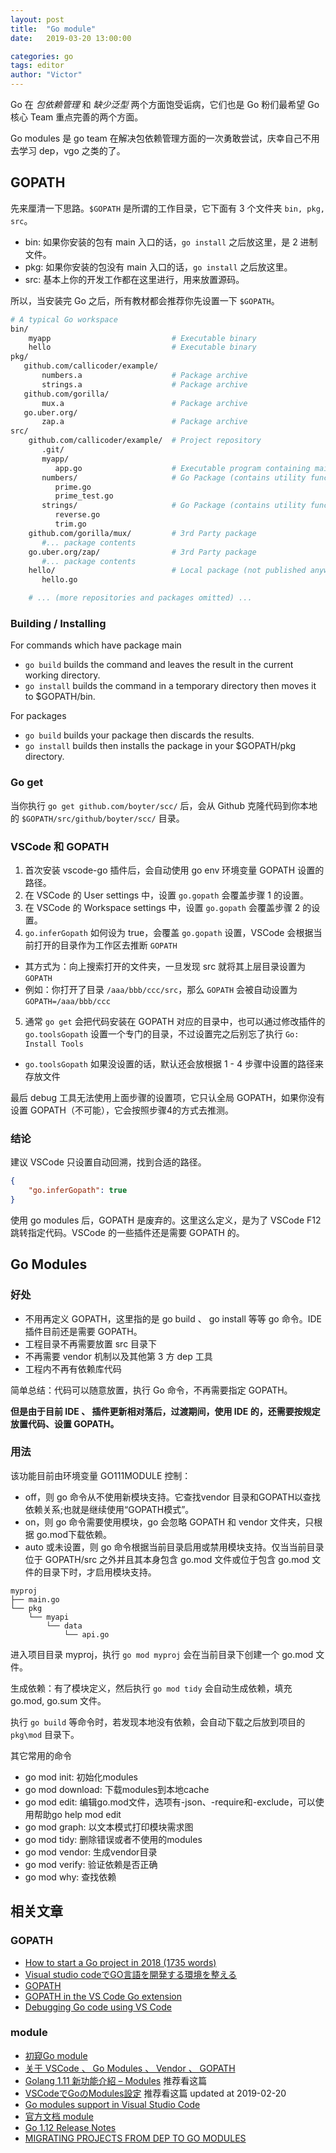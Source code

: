 ```yaml
---
layout: post
title:  "Go module"
date:   2019-03-20 13:00:00

categories: go
tags: editor
author: "Victor"
---
```


Go 在 *包依赖管理* 和 *缺少泛型* 两个方面饱受诟病，它们也是 Go 粉们最希望 Go 核心 Team 重点完善的两个方面。

Go modules 是 go team 在解决包依赖管理方面的一次勇敢尝试，庆幸自己不用去学习 dep，vgo 之类的了。

## GOPATH

先来厘清一下思路。`$GOPATH` 是所谓的工作目录，它下面有 3 个文件夹 `bin, pkg, src`。

* bin: 如果你安装的包有 main 入口的话，`go install` 之后放这里，是 2 进制文件。
* pkg: 如果你安装的包没有 main 入口的话，`go install` 之后放这里。
* src: 基本上你的开发工作都在这里进行，用来放置源码。

所以，当安装完 Go 之后，所有教材都会推荐你先设置一下 `$GOPATH`。

```bash
# A typical Go workspace
bin/
    myapp							# Executable binary
    hello						    # Executable binary
pkg/
   github.com/callicoder/example/
       numbers.a                    # Package archive
       strings.a                    # Package archive
   github.com/gorilla/
       mux.a                        # Package archive
   go.uber.org/
       zap.a                        # Package archive
src/
    github.com/callicoder/example/  # Project repository
       .git/
       myapp/
          app.go                    # Executable program containing main package and function
       numbers/                     # Go Package (contains utility functions for working with numbers)
          prime.go
          prime_test.go
       strings/                     # Go Package (contains utility functions for working with strings)
          reverse.go
          trim.go
    github.com/gorilla/mux/			# 3rd Party package
       #... package contents
    go.uber.org/zap/				# 3rd Party package
       #... package contents
    hello/     						# Local package (not published anywhere)
       hello.go

	# ... (more repositories and packages omitted) ...
```

### Building / Installing

For commands which have package main

* `go build` builds the command and leaves the result in the current working directory.
* `go install` builds the command in a temporary directory then moves it to $GOPATH/bin.

For packages

* `go build` builds your package then discards the results.
* `go install` builds then installs the package in your $GOPATH/pkg directory.

### Go get

当你执行 `go get github.com/boyter/scc/` 后，会从 Github 克隆代码到你本地的 `$GOPATH/src/github/boyter/scc/` 目录。

### VSCode 和 GOPATH

1. 首次安装 vscode-go 插件后，会自动使用 go env 环境变量 GOPATH 设置的路径。
2. 在 VSCode 的 User settings 中，设置 `go.gopath` 会覆盖步骤 1 的设置。
3. 在 VSCode 的 Workspace settings 中，设置 `go.gopath` 会覆盖步骤 2 的设置。
4. `go.inferGopath` 如何设为 true，会覆盖 `go.gopath` 设置，VSCode 会根据当前打开的目录作为工作区去推断 `GOPATH`
  * 其方式为：向上搜索打开的文件夹，一旦发现 src 就将其上层目录设置为 `GOPATH`
  * 例如：你打开了目录 `/aaa/bbb/ccc/src`，那么 `GOPATH` 会被自动设置为 `GOPATH=/aaa/bbb/ccc`
5. 通常 `go get` 会把代码安装在 GOPATH 对应的目录中，也可以通过修改插件的 `go.toolsGopath` 设置一个专门的目录，不过设置完之后别忘了执行 `Go: Install Tools`
  * `go.toolsGopath` 如果没设置的话，默认还会放根据 1 - 4 步骤中设置的路径来存放文件

最后 debug 工具无法使用上面步骤的设置项，它只认全局 GOPATH，如果你没有设置 GOPATH（不可能），它会按照步骤4的方式去推测。

### 结论

建议 VSCode 只设置自动回溯，找到合适的路径。

```json
{
    "go.inferGopath": true
}
```

使用 go modules 后，GOPATH 是废弃的。这里这么定义，是为了 VSCode F12 跳转指定代码。VSCode 的一些插件还是需要 GOPATH 的。

## Go Modules

### 好处

* 不用再定义 GOPATH，这里指的是 go build 、 go install 等等 go 命令。IDE 插件目前还是需要 GOPATH。
* 工程目录不再需要放置 src 目录下
* 不再需要 vendor 机制以及其他第 3 方 dep 工具
* 工程内不再有依赖库代码

简单总结：代码可以随意放置，执行 Go 命令，不再需要指定 GOPATH。

**但是由于目前 IDE 、 插件更新相对落后，过渡期间，使用 IDE 的，还需要按规定放置代码、设置 GOPATH。**

### 用法

该功能目前由环境变量 GO111MODULE 控制：

* off，则 go 命令从不使用新模块支持。它查找vendor 目录和GOPATH以查找依赖关系;也就是继续使用“GOPATH模式”。
* on，则 go 命令需要使用模块，go 会忽略 GOPATH 和 vendor 文件夹，只根据 go.mod下载依赖。
* auto 或未设置，则 go 命令根据当前目录启用或禁用模块支持。仅当当前目录位于 GOPATH/src 之外并且其本身包含 go.mod 文件或位于包含 go.mod 文件的目录下时，才启用模块支持。

```
myproj
├── main.go
└── pkg
    └── myapi
        └── data
            └── api.go
```

进入项目目录 myproj，执行 `go mod myproj` 会在当前目录下创建一个 go.mod 文件。

生成依赖：有了模块定义，然后执行 `go mod tidy` 会自动生成依赖，填充 go.mod, go.sum 文件。

执行 `go build` 等命令时，若发现本地没有依赖，会自动下载之后放到项目的 `pkg\mod` 目录下。

其它常用的命令

* go mod init: 初始化modules
* go mod download: 下载modules到本地cache
* go mod edit: 编辑go.mod文件，选项有-json、-require和-exclude，可以使用帮助go help mod edit
* go mod graph: 以文本模式打印模块需求图
* go mod tidy: 删除错误或者不使用的modules
* go mod vendor: 生成vendor目录
* go mod verify: 验证依赖是否正确
* go mod why: 查找依赖

## 相关文章

### GOPATH
* [How to start a Go project in 2018 (1735 words)](https://boyter.org/posts/how-to-start-go-project-2018/)
* [Visual studio codeでGO言語を開発する環境を整える](https://qiita.com/sasaron397/items/ec285b64607c1e7662e0)
* [GOPATH](https://github.com/golang/go/wiki/GOPATH)
* [GOPATH in the VS Code Go extension](https://github.com/Microsoft/vscode-go/wiki/GOPATH-in-the-VS-Code-Go-extension)
* [Debugging Go code using VS Code](https://github.com/Microsoft/vscode-go/wiki/Debugging-Go-code-using-VS-Code)

### module
* [初窥Go module](https://tonybai.com/2018/07/15/hello-go-module/)
* [关于 VSCode 、 Go Modules 、 Vendor 、 GOPATH](https://blog.csdn.net/u013272009/article/details/84980461)
* [Golang 1.11 新功能介紹 – Modules](https://www.lightblue.asia/golang-1-11-new-festures-modules/) 推荐看这篇
* [VSCodeでGoのModules設定](https://qiita.com/msmsny/items/a8d4573d03774815a198) 推荐看这篇 updated at 2019-02-20
* [Go modules support in Visual Studio Code](https://github.com/Microsoft/vscode-go/wiki/Go-modules-support-in-Visual-Studio-Code)
* [官方文档 module](https://github.com/golang/go/wiki/Modules)
* [Go 1.12 Release Notes](https://golang.org/doc/go1.12)
* [MIGRATING PROJECTS FROM DEP TO GO MODULES](http://elliot.land/post/migrating-projects-from-dep-to-go-modules)
